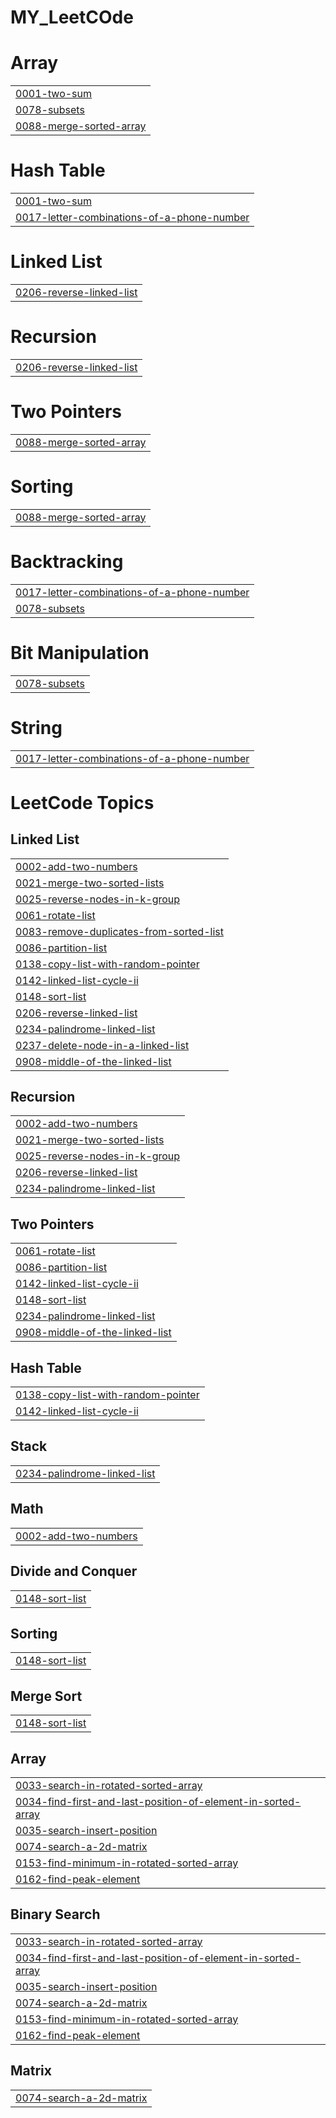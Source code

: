 # MY_LeetCOde


# Array
|  |
| ------- |
| [0001-two-sum](https://github.com/Akib414/MY_LeetCOde/tree/master/0001-two-sum) |
| [0078-subsets](https://github.com/Akib414/MY_LeetCOde/tree/master/0078-subsets) |
| [0088-merge-sorted-array](https://github.com/Akib414/MY_LeetCOde/tree/master/0088-merge-sorted-array) |
# Hash Table
|  |
| ------- |
| [0001-two-sum](https://github.com/Akib414/MY_LeetCOde/tree/master/0001-two-sum) |
| [0017-letter-combinations-of-a-phone-number](https://github.com/Akib414/MY_LeetCOde/tree/master/0017-letter-combinations-of-a-phone-number) |
# Linked List
|  |
| ------- |
| [0206-reverse-linked-list](https://github.com/Akib414/MY_LeetCOde/tree/master/0206-reverse-linked-list) |
# Recursion
|  |
| ------- |
| [0206-reverse-linked-list](https://github.com/Akib414/MY_LeetCOde/tree/master/0206-reverse-linked-list) |
# Two Pointers
|  |
| ------- |
| [0088-merge-sorted-array](https://github.com/Akib414/MY_LeetCOde/tree/master/0088-merge-sorted-array) |
# Sorting
|  |
| ------- |
| [0088-merge-sorted-array](https://github.com/Akib414/MY_LeetCOde/tree/master/0088-merge-sorted-array) |
# Backtracking
|  |
| ------- |
| [0017-letter-combinations-of-a-phone-number](https://github.com/Akib414/MY_LeetCOde/tree/master/0017-letter-combinations-of-a-phone-number) |
| [0078-subsets](https://github.com/Akib414/MY_LeetCOde/tree/master/0078-subsets) |
# Bit Manipulation
|  |
| ------- |
| [0078-subsets](https://github.com/Akib414/MY_LeetCOde/tree/master/0078-subsets) |
# String
|  |
| ------- |
| [0017-letter-combinations-of-a-phone-number](https://github.com/Akib414/MY_LeetCOde/tree/master/0017-letter-combinations-of-a-phone-number) |
<!---LeetCode Topics Start-->
# LeetCode Topics
## Linked List
|  |
| ------- |
| [0002-add-two-numbers](https://github.com/Akib414/MY_LeetCOde/tree/master/0002-add-two-numbers) |
| [0021-merge-two-sorted-lists](https://github.com/Akib414/MY_LeetCOde/tree/master/0021-merge-two-sorted-lists) |
| [0025-reverse-nodes-in-k-group](https://github.com/Akib414/MY_LeetCOde/tree/master/0025-reverse-nodes-in-k-group) |
| [0061-rotate-list](https://github.com/Akib414/MY_LeetCOde/tree/master/0061-rotate-list) |
| [0083-remove-duplicates-from-sorted-list](https://github.com/Akib414/MY_LeetCOde/tree/master/0083-remove-duplicates-from-sorted-list) |
| [0086-partition-list](https://github.com/Akib414/MY_LeetCOde/tree/master/0086-partition-list) |
| [0138-copy-list-with-random-pointer](https://github.com/Akib414/MY_LeetCOde/tree/master/0138-copy-list-with-random-pointer) |
| [0142-linked-list-cycle-ii](https://github.com/Akib414/MY_LeetCOde/tree/master/0142-linked-list-cycle-ii) |
| [0148-sort-list](https://github.com/Akib414/MY_LeetCOde/tree/master/0148-sort-list) |
| [0206-reverse-linked-list](https://github.com/Akib414/MY_LeetCOde/tree/master/0206-reverse-linked-list) |
| [0234-palindrome-linked-list](https://github.com/Akib414/MY_LeetCOde/tree/master/0234-palindrome-linked-list) |
| [0237-delete-node-in-a-linked-list](https://github.com/Akib414/MY_LeetCOde/tree/master/0237-delete-node-in-a-linked-list) |
| [0908-middle-of-the-linked-list](https://github.com/Akib414/MY_LeetCOde/tree/master/0908-middle-of-the-linked-list) |
## Recursion
|  |
| ------- |
| [0002-add-two-numbers](https://github.com/Akib414/MY_LeetCOde/tree/master/0002-add-two-numbers) |
| [0021-merge-two-sorted-lists](https://github.com/Akib414/MY_LeetCOde/tree/master/0021-merge-two-sorted-lists) |
| [0025-reverse-nodes-in-k-group](https://github.com/Akib414/MY_LeetCOde/tree/master/0025-reverse-nodes-in-k-group) |
| [0206-reverse-linked-list](https://github.com/Akib414/MY_LeetCOde/tree/master/0206-reverse-linked-list) |
| [0234-palindrome-linked-list](https://github.com/Akib414/MY_LeetCOde/tree/master/0234-palindrome-linked-list) |
## Two Pointers
|  |
| ------- |
| [0061-rotate-list](https://github.com/Akib414/MY_LeetCOde/tree/master/0061-rotate-list) |
| [0086-partition-list](https://github.com/Akib414/MY_LeetCOde/tree/master/0086-partition-list) |
| [0142-linked-list-cycle-ii](https://github.com/Akib414/MY_LeetCOde/tree/master/0142-linked-list-cycle-ii) |
| [0148-sort-list](https://github.com/Akib414/MY_LeetCOde/tree/master/0148-sort-list) |
| [0234-palindrome-linked-list](https://github.com/Akib414/MY_LeetCOde/tree/master/0234-palindrome-linked-list) |
| [0908-middle-of-the-linked-list](https://github.com/Akib414/MY_LeetCOde/tree/master/0908-middle-of-the-linked-list) |
## Hash Table
|  |
| ------- |
| [0138-copy-list-with-random-pointer](https://github.com/Akib414/MY_LeetCOde/tree/master/0138-copy-list-with-random-pointer) |
| [0142-linked-list-cycle-ii](https://github.com/Akib414/MY_LeetCOde/tree/master/0142-linked-list-cycle-ii) |
## Stack
|  |
| ------- |
| [0234-palindrome-linked-list](https://github.com/Akib414/MY_LeetCOde/tree/master/0234-palindrome-linked-list) |
## Math
|  |
| ------- |
| [0002-add-two-numbers](https://github.com/Akib414/MY_LeetCOde/tree/master/0002-add-two-numbers) |
## Divide and Conquer
|  |
| ------- |
| [0148-sort-list](https://github.com/Akib414/MY_LeetCOde/tree/master/0148-sort-list) |
## Sorting
|  |
| ------- |
| [0148-sort-list](https://github.com/Akib414/MY_LeetCOde/tree/master/0148-sort-list) |
## Merge Sort
|  |
| ------- |
| [0148-sort-list](https://github.com/Akib414/MY_LeetCOde/tree/master/0148-sort-list) |
## Array
|  |
| ------- |
| [0033-search-in-rotated-sorted-array](https://github.com/Akib414/MY_LeetCOde/tree/master/0033-search-in-rotated-sorted-array) |
| [0034-find-first-and-last-position-of-element-in-sorted-array](https://github.com/Akib414/MY_LeetCOde/tree/master/0034-find-first-and-last-position-of-element-in-sorted-array) |
| [0035-search-insert-position](https://github.com/Akib414/MY_LeetCOde/tree/master/0035-search-insert-position) |
| [0074-search-a-2d-matrix](https://github.com/Akib414/MY_LeetCOde/tree/master/0074-search-a-2d-matrix) |
| [0153-find-minimum-in-rotated-sorted-array](https://github.com/Akib414/MY_LeetCOde/tree/master/0153-find-minimum-in-rotated-sorted-array) |
| [0162-find-peak-element](https://github.com/Akib414/MY_LeetCOde/tree/master/0162-find-peak-element) |
## Binary Search
|  |
| ------- |
| [0033-search-in-rotated-sorted-array](https://github.com/Akib414/MY_LeetCOde/tree/master/0033-search-in-rotated-sorted-array) |
| [0034-find-first-and-last-position-of-element-in-sorted-array](https://github.com/Akib414/MY_LeetCOde/tree/master/0034-find-first-and-last-position-of-element-in-sorted-array) |
| [0035-search-insert-position](https://github.com/Akib414/MY_LeetCOde/tree/master/0035-search-insert-position) |
| [0074-search-a-2d-matrix](https://github.com/Akib414/MY_LeetCOde/tree/master/0074-search-a-2d-matrix) |
| [0153-find-minimum-in-rotated-sorted-array](https://github.com/Akib414/MY_LeetCOde/tree/master/0153-find-minimum-in-rotated-sorted-array) |
| [0162-find-peak-element](https://github.com/Akib414/MY_LeetCOde/tree/master/0162-find-peak-element) |
## Matrix
|  |
| ------- |
| [0074-search-a-2d-matrix](https://github.com/Akib414/MY_LeetCOde/tree/master/0074-search-a-2d-matrix) |
<!---LeetCode Topics End-->